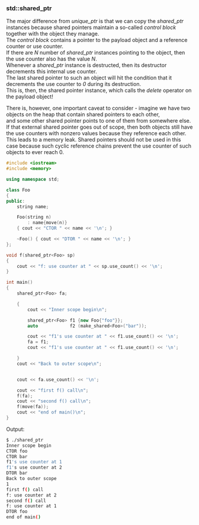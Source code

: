 ### std::shared_ptr

The major difference from *unique_ptr* is that we can copy the *shared_ptr* instances because shared pointers maintain a so-called *control block* together with the object they manage. \
The *control block* contains a pointer to the payload object and a reference counter or use counter. \
If there are *N* number of *shared_ptr* instances pointing to the object, then the use counter also has the value *N*. \
Whenever a *shared_ptr* instance is destructed, then its destructor decrements this internal use counter. \
The last shared pointer to such an object will hit the condition that it decrements the use counter to *0* during its destruction. \
This is, then, the shared pointer instance, which calls the *delete* operator on the payload object!

There is, however, one important caveat to consider - imagine we have two objects on the heap that contain shared pointers to each other, \
and some other shared pointer points to one of them from somewhere else. \
If that external shared pointer goes out of scope, then both objects still have the use counters with nonzero values because they reference each other. \
This leads to a memory leak. Shared pointers should not be used in this case because such cyclic reference chains prevent the use counter of such objects to ever reach 0.

```cpp
#include <iostream>
#include <memory>

using namespace std;

class Foo
{
public:
    string name;

    Foo(string n)
        : name{move(n)}
    { cout << "CTOR " << name << '\n'; }

    ~Foo() { cout << "DTOR " << name << '\n'; }
};

void f(shared_ptr<Foo> sp)
{
    cout << "f: use counter at " << sp.use_count() << '\n';
}

int main()
{
    shared_ptr<Foo> fa;

    {
        cout << "Inner scope begin\n";

        shared_ptr<Foo> f1 {new Foo{"foo"}};
        auto            f2 (make_shared<Foo>("bar"));

        cout << "f1's use counter at " << f1.use_count() << '\n';
        fa = f1;
        cout << "f1's use counter at " << f1.use_count() << '\n';

    }
    cout << "Back to outer scope\n";


    cout << fa.use_count() << '\n';

    cout << "first f() call\n";
    f(fa);
    cout << "second f() call\n";
    f(move(fa));
    cout << "end of main()\n";
}
```
Output:
```bash
$ ./shared_ptr
Inner scope begin
CTOR foo
CTOR bar
f1's use counter at 1
f1's use counter at 2
DTOR bar
Back to outer scope
1
first f() call
f: use counter at 2
second f() call
f: use counter at 1
DTOR foo
end of main()
```